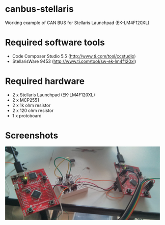 canbus-stellaris
================

Working example of CAN BUS for Stellaris Launchpad (EK-LM4F120XL)

Required software tools
=======================

* Code Composer Studio 5.5 (http://www.ti.com/tool/ccstudio)
* StellarisWare 9453 (http://www.ti.com/tool/sw-ek-lm4f120xl)


Required hardware
=================

* 2 x Stellaris Launchpad (EK-LM4F120XL)
* 2 x MCP2551
* 2 x 1k ohm resistor
* 2 x 120 ohm resistor
* 1 x protoboard

Screenshots
===========

![hardware setup canbus](canbus-stellaris-mcp2551.jpg)


